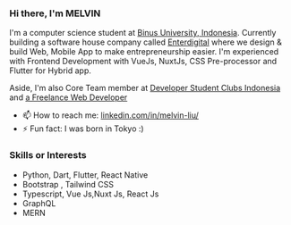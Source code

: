 ### Hi there, I'm MELVIN

<!--
**melvnl/melvnl** is a ✨ _special_ ✨ repository because its `README.md` (this file) appears on your GitHub profile. -->

I'm a computer science student at [Binus University, Indonesia](https://www.instagram.com/binusuniversityofficial/). Currently building a software house company called [Enterdigital](https://enterdigital-lab.com) where we design & build Web, Mobile App to make entrepreneurship easier. I'm experienced with Frontend Development with VueJs, NuxtJs, CSS Pre-processor and Flutter for Hybrid app.

Aside, I'm also Core Team member at [Developer Student Clubs Indonesia](https://dsc.community.dev/binus-university-anggrek-campus/) and [a Freelance Web Developer](https://enterdigital-lab.com/)

<!-- 🔭 I’m currently working on few projects -->
- 📫 How to reach me: [linkedin.com/in/melvin-liu/](https://www.linkedin.com/in/melvin-liu/)
- ⚡ Fun fact: I was born in Tokyo :)

### Skills or Interests
- Python, Dart, Flutter, React Native
- Bootstrap , Tailwind CSS
- Typescript, Vue Js,Nuxt Js, React Js
- GraphQL
- MERN
